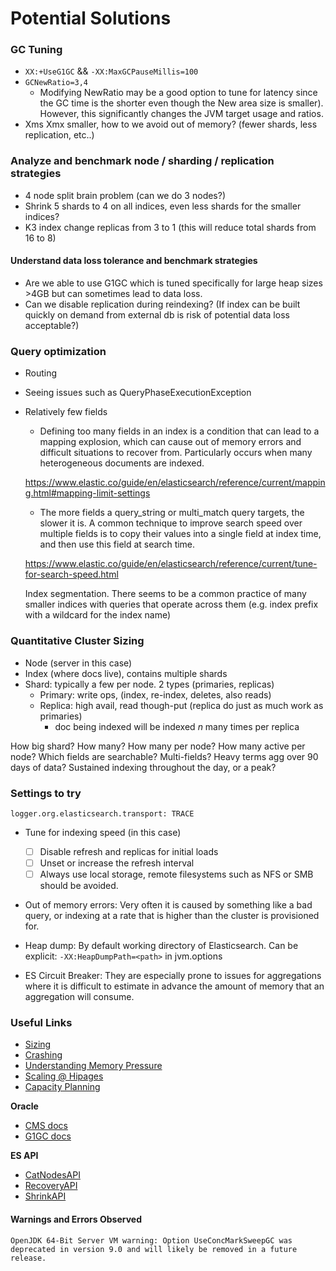 # Potential Solutions

### GC Tuning
- `XX:+UseG1GC` && `-XX:MaxGCPauseMillis=100`
- `GCNewRatio=3,4` 
	- Modifying NewRatio may be a good option to tune for latency since the GC time is the shorter even though the New area size is smaller). However, this significantly changes the JVM target usage and ratios.
- Xms Xmx smaller, how to we avoid out of memory? (fewer shards, less replication, etc..)

### Analyze and benchmark node / sharding / replication strategies
- 4 node split brain problem (can we do 3 nodes?)
- Shrink 5 shards to 4 on all indices, even less shards for the smaller indices?
- K3 index change replicas from 3 to 1 (this will reduce total shards from 16 to 8)

#### Understand data loss tolerance and benchmark strategies 
- Are we able to use G1GC which is tuned specifically for large heap sizes >4GB but can sometimes lead to data loss.
- Can we disable replication during reindexing?
	(If index can be built quickly on demand from external db is risk of potential data loss acceptable?)

### Query optimization
- Routing
- Seeing issues such as QueryPhaseExecutionException

- Relatively few fields

	- Defining too many fields in an index is a condition that can lead to a mapping explosion, which can cause out of memory errors and difficult situations to recover from. Particularly occurs when many heterogeneous documents are indexed. 
	
	https://www.elastic.co/guide/en/elasticsearch/reference/current/mapping.html#mapping-limit-settings
	
	- The more fields a query_string or multi_match query targets, the slower it is. A common technique to improve search speed over multiple fields is to copy their values into a single field at index time, and then use this field at search time.

	https://www.elastic.co/guide/en/elasticsearch/reference/current/tune-for-search-speed.html

	Index segmentation. There seems to be a common practice of many smaller indices with queries that operate across them (e.g. index prefix with a wildcard for the index name)

### Quantitative Cluster Sizing
- Node (server in this case)
- Index (where docs live), contains multiple shards
- Shard: typically a few per node. 2 types (primaries, replicas)
	- Primary: write ops, (index, re-index, deletes, also reads)
	- Replica: high avail, read though-put (replica do just as much work as primaries)
		- doc being indexed will be indexed _n_ many times per replica

How big shard? How many? How many per node? How many active per node?
Which fields are searchable?
Multi-fields?
Heavy terms agg over 90 days of data?
Sustained indexing throughout the day, or a peak?

### Settings to try

`logger.org.elasticsearch.transport: TRACE`

- Tune for indexing speed (in this case)
	- [ ] Disable refresh and replicas for initial loads
	- [ ] Unset or increase the refresh interval
	- [ ] Always use local storage, remote filesystems such as NFS or SMB should be avoided.

- Out of memory errors: Very often it is caused by something like a bad query, or indexing at a rate that is higher than the cluster is provisioned for.

- Heap dump: By default working directory of Elasticsearch. Can be explicit: `-XX:HeapDumpPath=<path>` in jvm.options

- ES Circuit Breaker: They are especially prone to issues for aggregations where it is difficult to estimate in advance the amount of memory that an aggregation will consume.


### Useful Links

- [Sizing](https://www.elastic.co/blog/found-sizing-elasticsearch)
- [Crashing](https://www.elastic.co/blog/found-crash-elasticsearch)
- [Understanding Memory Pressure](https://www.elastic.co/blog/found-understanding-memory-pressure-indicator)
- [Scaling @ Hipages](https://medium.com/hipages-engineering/scaling-elasticsearch-b63fa400ee9e)
- [Capacity Planning](https://www.elastic.co/guide/en/elasticsearch/guide/current/capacity-planning.html)

**Oracle**
- [CMS docs](https://docs.oracle.com/javase/8/docs/technotes/guides/vm/gctuning/cms.html)
- [G1GC docs](https://www.oracle.com/technical-resources/articles/java/g1gc.html#Imp)

**ES API**
- [CatNodesAPI](https://www.elastic.co/guide/en/elasticsearch/reference/current/cat-nodes.html)
- [RecoveryAPI](https://www.elastic.co/guide/en/elasticsearch/reference/master/cat-recovery.html)
- [ShrinkAPI](https://www.elastic.co/guide/en/elasticsearch/reference/master/indices-shrink-index.html)

#### Warnings and Errors Observed

`OpenJDK 64-Bit Server VM warning: Option UseConcMarkSweepGC was deprecated in version 9.0 and will likely be removed in a future release.`
